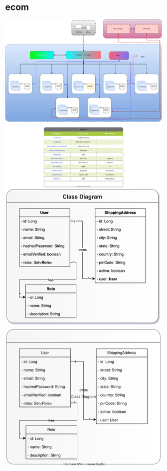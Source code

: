 

# ecom

![logo](./design-docs/HLD.svg)
![logo](./design-docs/LLD/UserService.drawio.svg)
![logo](./design-docs/LLD/UserService.svg)
